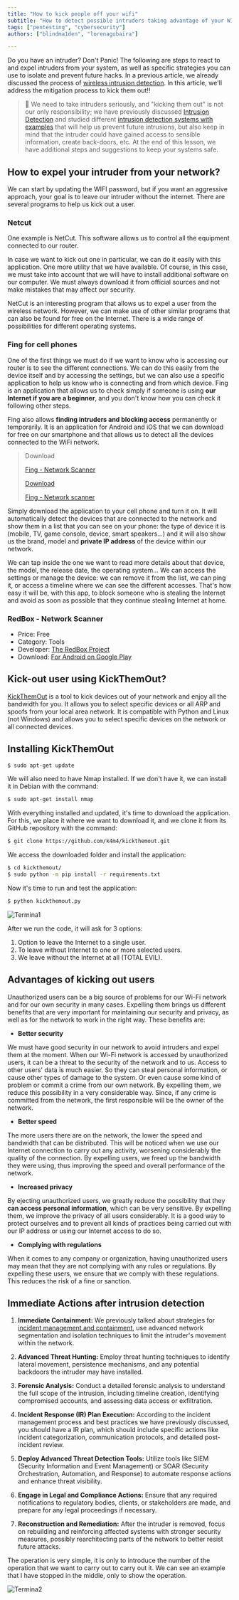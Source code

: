 ```yaml
---
title: "How to kick people off your wifi"
subtitle: "How to detect possible intruders taking advantage of your WIFI and expel them to improve bandwidth, performance and protect your data"
tags: ["pentesting", "cybersecurity"]
authors: ["blindma1den", "lorenagubaira"]

---
```


Do you have an intruder? Don't Panic! The following are steps to react to and expel intruders from your system, as well as specific strategies you can use to isolate and prevent future hacks. In a previous article, we already discussed the process of [wireless intrusion detection](#todo). In this article, we'll address the mitigation process to kick them out!!

> 📝 We need to take intruders seriously, and "kicking them out" is not our only responsibility; we have previously discussed [Intrusion Detection](https://4geeks.com/lesson/intruder-detection-system) and studied different [intrusion detection systems with examples](https://4geeks.com/lesson/intrusion-detection-system-examples) that will help us prevent future intrusions, but also keep in mind that the intruder could have gained access to sensible information, create back-doors, etc. At the end of this lesson, we have additional steps and suggestions to keep your systems safe.

## How to expel your intruder from your network?

We can start by updating the WIFI password, but if you want an aggressive approach, your goal is to leave our intruder without the internet. There are several programs to help us kick out a user. 

### Netcut 

One example is NetCut. This software allows us to control all the equipment connected to our router.

In case we want to kick out one in particular, we can do it easily with this application. One more utility that we have available. Of course, in this case, we must take into account that we will have to install additional software on our computer. We must always download it from official sources and not make mistakes that may affect our security.

NetCut is an interesting program that allows us to expel a user from the wireless network. However, we can make use of other similar programs that can also be found for free on the Internet. There is a wide range of possibilities for different operating systems.

### Fing for cell phones

One of the first things we must do if we want to know who is accessing our router is to see the different connections. We can do this easily from the device itself and by accessing the settings, but we can also use a specific application to help us know who is connecting and from which device. Fing is an application that allows us to check simply if someone is using **our Internet if you are a beginner**, and you don't know how you can check it following other steps.

Fing also allows **finding intruders and blocking access** permanently or temporarily. It is an application for Android and iOS that we can download for free on our smartphone and that allows us to detect all the devices connected to the WiFi network.

> Download
>
>
> [Fing - Network Scanner](https://apps.apple.com/es/app/fing-esc%C3%A1ner-de-red/id430921107?uo=4)
>
> [Download](https://play.google.com/store/apps/details?id=com.overlook.android.fing)
>
> [Fing - Network scanner](https://play.google.com/store/apps/details?id=com.overlook.android.fing)
>

Simply download the application to your cell phone and turn it on. It will automatically detect the devices that are connected to the network and show them in a list that you can see on your phone: the type of device it is (mobile, TV, game console, device, smart speakers...) and it will also show us the brand, model and **private IP address** of the device within our network.

We can tap inside the one we want to read more details about that device, the model, the release date, the operating system... We can access the settings or manage the device: we can remove it from the list, we can ping it, or access a timeline where we can see the different accesses. That's how easy it will be, with this app, to block someone who is stealing the Internet and avoid as soon as possible that they continue stealing Internet at home.

### RedBox - Network Scanner

- Price: Free
- Category: Tools
- Developer: [The RedBox Project](https://play.google.com/store/apps/dev?id=6416089970222547223)
- Download: [For Android on Google Play](https://play.google.com/store/apps/details?id=com.redbox.redboxnetworkscanner)

## Kick-out user using KickThemOut?

[KickThemOut](https://github.com/k4m4/kickthemout) is a tool to kick devices out of your network and enjoy all the bandwidth for you. It allows you to select specific devices or all ARP and spoofs from your local area network. It is compatible with Python and Linux (not Windows) and allows you to select specific devices on the network or all connected devices.

## Installing KickThemOut

```bash
$ sudo apt-get update
```

We will also need to have Nmap installed. If we don't have it, we can install it in Debian with the command:

```bash
$ sudo apt-get install nmap
```

With everything installed and updated, it's time to download the application. For this, we place it where we want to download it, and we clone it from its GitHub repository with the command:

```bash
$ git clone https://github.com/k4m4/kickthemout.git
```
We access the downloaded folder and install the application:

```bash
$ cd kickthemout/
$ sudo python -m pip install -r requirements.txt
```

Now it's time to run and test the application:

```bash
$ python kickthemout.py
```

![Termina1](https://github.com/4GeeksAcademy/cybersecurity-syllabus/blob/main/assets/terminal1.png?raw=true)

After we run the code, it will ask for 3 options:

1. Option to leave the Internet to a single user.
2. To leave without Internet to one or more selected users.
3. We leave without the Internet at all (TOTAL EVIL).

## Advantages of kicking out users

Unauthorized users can be a big source of problems for our Wi-Fi network and for our own security in many cases. Expelling them brings us different benefits that are very important for maintaining our security and privacy, as well as for the network to work in the right way. These benefits are:

- **Better security**

We must have good security in our network to avoid intruders and expel them at the moment. When our Wi-Fi network is accessed by unauthorized users, it can be a threat to the security of the network and to us. Access to other users' data is much easier. So they can steal personal information, or cause other types of damage to the system. Or even cause some kind of problem or commit a crime from our own network. By expelling them, we reduce this possibility in a very considerable way. Since, if any crime is committed from the network, the first responsible will be the owner of the network.

- **Better speed**

The more users there are on the network, the lower the speed and bandwidth that can be distributed. This will be noticed when we use our Internet connection to carry out any activity, worsening considerably the quality of the connection. By expelling users, we freed up the bandwidth they were using, thus improving the speed and overall performance of the network.

- **Increased privacy**

By ejecting unauthorized users, we greatly reduce the possibility that they **can access personal information**, which can be very sensitive. By expelling them, we improve the privacy of all users considerably. It is a good way to protect ourselves and to prevent all kinds of practices being carried out with our IP address or using our Internet access to do so.

- **Complying with regulations**

When it comes to any company or organization, having unauthorized users may mean that they are not complying with any rules or regulations. By expelling these users, we ensure that we comply with these regulations. This reduces the risk of a fine or sanction.

## Immediate Actions after intrusion detection

1. **Immediate Containment:** We previously talked about strategies for [incident management and containment](https://4geeks.com/lesson/incident-management-detect-evaluate), use advanced network segmentation and isolation techniques to limit the intruder's movement within the network.

2. **Advanced Threat Hunting:** Employ threat hunting techniques to identify lateral movement, persistence mechanisms, and any potential backdoors the intruder may have installed.

3. **Forensic Analysis:** Conduct a detailed forensic analysis to understand the full scope of the intrusion, including timeline creation, identifying compromised accounts, and assessing data access or exfiltration.

4. **Incident Response (IR) Plan Execution:** According to the incident management process and best practices we have previously discussed, you should have a IR plan, which should include specific actions like incident categorization, communication protocols, and detailed post-incident review.

5. **Deploy Advanced Threat Detection Tools:** Utilize tools like SIEM (Security Information and Event Management) or SOAR (Security Orchestration, Automation, and Response) to automate response actions and enhance threat visibility.

6. **Engage in Legal and Compliance Actions:** Ensure that any required notifications to regulatory bodies, clients, or stakeholders are made, and prepare for any legal proceedings if necessary.

7. **Reconstruction and Remediation:** After the intruder is removed, focus on rebuilding and reinforcing affected systems with stronger security measures, possibly rearchitecting parts of the network to better resist future attacks.

The operation is very simple, it is only to introduce the number of the operation that we want to carry out to carry out it. We can see an example that I have stopped in the middle, only to show the operation.

![Termina2](https://github.com/4GeeksAcademy/cybersecurity-syllabus/blob/main/assets/terminal2.png?raw=true)
